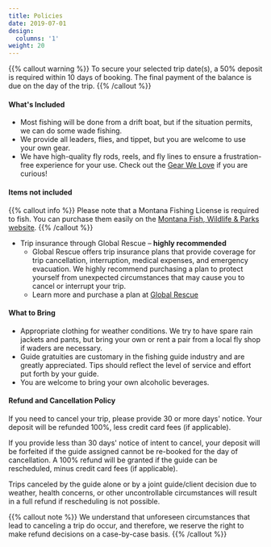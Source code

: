 ```yaml
---
title: Policies
date: 2019-07-01
design:
  columns: '1'
weight: 20
---
```


{{% callout warning %}}
To secure your selected trip date(s), a 50% deposit is required within 10 days of booking. The final payment of the balance is due on the day of the trip.
{{% /callout %}}

#### What's Included

- Most fishing will be done from a drift boat, but if the situation permits, we can do some wade fishing.
- We provide all leaders, flies, and tippet, but you are welcome to use your own gear.
- We have high-quality fly rods, reels, and fly lines to ensure a frustration-free experience for your use. Check out the [Gear We Love](/gear-we-love/) if you are curious!

#### Items not included

{{% callout info %}}
Please note that a Montana Fishing License is required to fish. You can purchase them easily on the [Montana Fish, Wildlife & Parks website](https://fwp.mt.gov/fish/license/).
{{% /callout %}}

- Trip insurance through Global Rescue – **highly recommended**
  - Global Rescue offers trip insurance plans that provide coverage for trip cancellation, interruption, medical expenses, and emergency evacuation. We highly recommend purchasing a plan to protect yourself from unexpected circumstances that may cause you to cancel or interrupt your trip.
  - Learn more and purchase a plan at [Global Rescue](https://partner.globalrescue.com/montanatrouthunters/index.html)

#### What to Bring

- Appropriate clothing for weather conditions. We try to have spare rain jackets and pants, but bring your own or rent a pair from a local fly shop if waders are necessary.
- Guide gratuities are customary in the fishing guide industry and are greatly appreciated. Tips should reflect the level of service and effort put forth by your guide.
- You are welcome to bring your own alcoholic beverages.

#### Refund and Cancellation Policy

If you need to cancel your trip, please provide 30 or more days' notice. Your deposit will be refunded 100%, less credit card fees (if applicable).

If you provide less than 30 days' notice of intent to cancel, your deposit will be forfeited if the guide assigned cannot be re-booked for the day of cancellation. A 100% refund will be granted if the guide can be rescheduled, minus credit card fees (if applicable).

Trips canceled by the guide alone or by a joint guide/client decision due to weather, health concerns, or other uncontrollable circumstances will result in a full refund if rescheduling is not possible.

{{% callout note %}}
We understand that unforeseen circumstances that lead to canceling a trip do occur, and therefore, we reserve the right to make refund decisions on a case-by-case basis.
{{% /callout %}}
